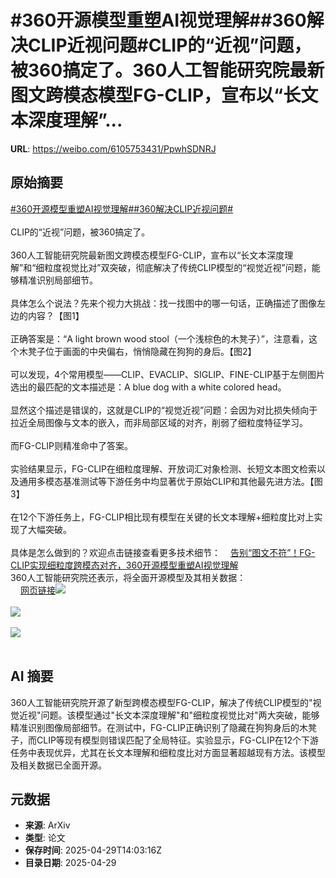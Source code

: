 # #360开源模型重塑AI视觉理解##360解决CLIP近视问题#CLIP的“近视”问题，被360搞定了。360人工智能研究院最新图文跨模态模型FG-CLIP，宣布以“长文本深度理解”...

**URL**: https://weibo.com/6105753431/PpwhSDNRJ

## 原始摘要

<a href="https://m.weibo.cn/search?containerid=231522type%3D1%26t%3D10%26q%3D%23360%E5%BC%80%E6%BA%90%E6%A8%A1%E5%9E%8B%E9%87%8D%E5%A1%91AI%E8%A7%86%E8%A7%89%E7%90%86%E8%A7%A3%23&amp;extparam=%23360%E5%BC%80%E6%BA%90%E6%A8%A1%E5%9E%8B%E9%87%8D%E5%A1%91AI%E8%A7%86%E8%A7%89%E7%90%86%E8%A7%A3%23" data-hide=""><span class="surl-text">#360开源模型重塑AI视觉理解#</span></a><a href="https://m.weibo.cn/search?containerid=231522type%3D1%26t%3D10%26q%3D%23360%E8%A7%A3%E5%86%B3CLIP%E8%BF%91%E8%A7%86%E9%97%AE%E9%A2%98%23&amp;extparam=%23360%E8%A7%A3%E5%86%B3CLIP%E8%BF%91%E8%A7%86%E9%97%AE%E9%A2%98%23" data-hide=""><span class="surl-text">#360解决CLIP近视问题#</span></a><br><br>CLIP的“近视”问题，被360搞定了。<br><br>360人工智能研究院最新图文跨模态模型FG-CLIP，宣布以“长文本深度理解”和“细粒度视觉比对”双突破，彻底解决了传统CLIP模型的“视觉近视”问题，能够精准识别局部细节。<br><br>具体怎么个说法？先来个视力大挑战：找一找图中的哪一句话，正确描述了图像左边的内容？【图1】<br><br>正确答案是：“A light brown wood stool（一个浅棕色的木凳子）”，注意看，这个木凳子位于画面的中央偏右，悄悄隐藏在狗狗的身后。【图2】<br><br>可以发现，4个常用模型——CLIP、EVACLIP、SIGLIP、FINE-CLIP基于左侧图片选出的最匹配的文本描述是：A blue dog with a white colored head。<br><br>显然这个描述是错误的，这就是CLIP的“视觉近视”问题：会因为对比损失倾向于拉近全局图像与文本的嵌入，而非局部区域的对齐，削弱了细粒度特征学习。<br><br>而FG-CLIP则精准命中了答案。<br><br>实验结果显示，FG-CLIP在细粒度理解、开放词汇对象检测、长短文本图文检索以及通用多模态基准测试等下游任务中均显著优于原始CLIP和其他最先进方法。【图3】<br><br>在12个下游任务上，FG-CLIP相比现有模型在关键的长文本理解+细粒度比对上实现了大幅突破。<br><br>具体是怎么做到的？欢迎点击链接查看更多技术细节：<a href="https://weibo.cn/sinaurl?u=https%3A%2F%2Fmp.weixin.qq.com%2Fs%2Fmw02qHnJsZ13A1adeZ6Nxw" data-hide=""><span class="url-icon"><img style="width: 1rem;height: 1rem" src="https://h5.sinaimg.cn/upload/2015/09/25/3/timeline_card_small_web_default.png" referrerpolicy="no-referrer"></span><span class="surl-text">告别“图文不符”！FG-CLIP实现细粒度跨模态对齐，360开源模型重塑AI视觉理解</span></a><br>360人工智能研究院还表示，将全面开源模型及其相关数据：<br><a href="https://weibo.cn/sinaurl?u=https%3A%2F%2Fgithub.com%2F360CVGroup" data-hide=""><span class="url-icon"><img style="width: 1rem;height: 1rem" src="https://h5.sinaimg.cn/upload/2015/09/25/3/timeline_card_small_web_default.png" referrerpolicy="no-referrer"></span><span class="surl-text">网页链接</span></a><img style="" src="https://tvax1.sinaimg.cn/large/006Fd7o3gy1i0xtgicvduj30u00ep11x.jpg" referrerpolicy="no-referrer"><br><br><img style="" src="https://tvax1.sinaimg.cn/large/006Fd7o3gy1i0xtgkbw5hj30u00b3tf8.jpg" referrerpolicy="no-referrer"><br><br><img style="" src="https://tvax2.sinaimg.cn/large/006Fd7o3gy1i0xtgnxgznj30u00p6n8q.jpg" referrerpolicy="no-referrer"><br><br>

## AI 摘要

360人工智能研究院开源了新型跨模态模型FG-CLIP，解决了传统CLIP模型的"视觉近视"问题。该模型通过"长文本深度理解"和"细粒度视觉比对"两大突破，能够精准识别图像局部细节。在测试中，FG-CLIP正确识别了隐藏在狗狗身后的木凳子，而CLIP等现有模型则错误匹配了全局特征。实验显示，FG-CLIP在12个下游任务中表现优异，尤其在长文本理解和细粒度比对方面显著超越现有方法。该模型及相关数据已全面开源。

## 元数据

- **来源**: ArXiv
- **类型**: 论文
- **保存时间**: 2025-04-29T14:03:16Z
- **目录日期**: 2025-04-29

